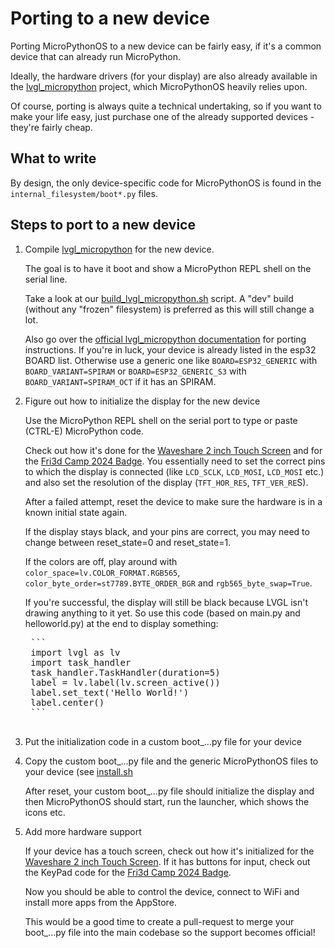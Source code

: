 # Porting to a new device

Porting MicroPythonOS to a new device can be fairly easy, if it's a common device that can already run MicroPython.

Ideally, the hardware drivers (for your display) are also already available in the [lvgl_micropython](https://github.com/lvgl-micropython/lvgl_micropython) project, which MicroPythonOS heavily relies upon.

Of course, porting is always quite a technical undertaking, so if you want to make your life easy, just purchase one of the already supported devices - they're fairly cheap.

## What to write

By design, the only device-specific code for MicroPythonOS is found in the ```internal_filesystem/boot*.py``` files.

## Steps to port to a new device

1. Compile [lvgl_micropython](https://github.com/lvgl-micropython/lvgl_micropython) for the new device.

	The goal is to have it boot and show a MicroPython REPL shell on the serial line.

	Take a look at our [build_lvgl_micropython.sh](https://github.com/MicroPythonOS/MicroPythonOS/blob/main/scripts/build_lvgl_micropython.sh) script. A "dev" build (without any "frozen" filesystem) is preferred as this will still change a lot.

	Also go over the [official lvgl_micropython documentation](https://github.com/lvgl-micropython/lvgl_micropython/blob/main/README.md) for porting instructions. If you're in luck, your device is already listed in the esp32 BOARD list. Otherwise use a generic one like `BOARD=ESP32_GENERIC` with `BOARD_VARIANT=SPIRAM` or `BOARD=ESP32_GENERIC_S3` with `BOARD_VARIANT=SPIRAM_OCT` if it has an SPIRAM.

2. Figure out how to initialize the display for the new device

    Use the MicroPython REPL shell on the serial port to type or paste (CTRL-E) MicroPython code.
    
    Check out how it's done for the [Waveshare 2 inch Touch Screen](https://github.com/MicroPythonOS/MicroPythonOS/blob/main/internal_filesystem/boot.py) and for the [Fri3d Camp 2024 Badge](https://github.com/MicroPythonOS/MicroPythonOS/blob/main/internal_filesystem/boot_fri3d-2024.py). You essentially need to set the correct pins to which the display is connected (like `LCD_SCLK`, `LCD_MOSI`, `LCD_MOSI` etc.) and also set the resolution of the display (`TFT_HOR_RES`, `TFT_VER_RE`S).
    
    After a failed attempt, reset the device to make sure the hardware is in a known initial state again.
    
    If the display stays black, and your pins are correct, you may need to change between reset_state=0 and reset_state=1.
    
    If the colors are off, play around with `color_space=lv.COLOR_FORMAT.RGB565`, `color_byte_order=st7789.BYTE_ORDER_BGR` and `rgb565_byte_swap=True`.

    If you're successful, the display will still be black because LVGL isn't drawing anything to it yet.
    So use this code (based on main.py and helloworld.py) at the end to display something:
    <pre>
    ```
    import lvgl as lv
    import task_handler
    task_handler.TaskHandler(duration=5)
    label = lv.label(lv.screen_active())
    label.set_text('Hello World!')
    label.center()
    ```
    </pre>

3. Put the initialization code in a custom boot_...py file for your device

4. Copy the custom boot_...py file and the generic MicroPythonOS files to your device (see [install.sh](https://github.com/MicroPythonOS/MicroPythonOS/blob/main/scripts/install.sh)

    After reset, your custom boot_...py file should initialize the display and then MicroPythonOS should start, run the launcher, which shows the icons etc.

5. Add more hardware support

    If your device has a touch screen, check out how it's initialized for the [Waveshare 2 inch Touch Screen](https://github.com/MicroPythonOS/MicroPythonOS/blob/main/internal_filesystem/boot.py).
    If it has buttons for input, check out the KeyPad code for the [Fri3d Camp 2024 Badge](https://github.com/MicroPythonOS/MicroPythonOS/blob/main/internal_filesystem/boot_fri3d-2024.py).
    
    Now you should be able to control the device, connect to WiFi and install more apps from the AppStore.
    
    This would be a good time to create a pull-request to merge your boot_...py file into the main codebase so the support becomes official!
